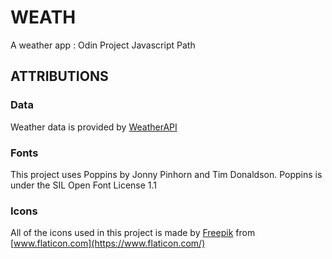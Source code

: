 # WEATH
A weather app : Odin Project Javascript Path



## ATTRIBUTIONS
### Data
Weather data is provided by [WeatherAPI](https://www.weatherapi.com/)

### Fonts
This project uses Poppins by Jonny Pinhorn and Tim Donaldson. Poppins is under the SIL Open Font License 1.1

### Icons
All of the icons used in this project is made by [Freepik](https://www.freepik.com) from [www.flaticon.com](https://www.flaticon.com/)
